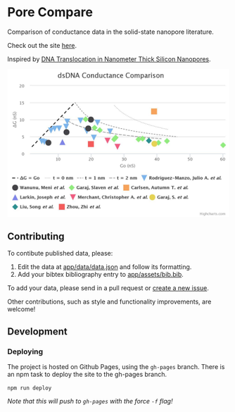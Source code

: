 # Pore Compare
Comparison of conductance data in the solid-state nanopore literature.

Check out the site [here](http://parkin.github.io/pore-compare/).

Inspired by [DNA Translocation in Nanometer Thick Silicon Nanopores](http://pubs.acs.org/doi/abs/10.1021/acsnano.5b02531).

![Screenshot](app/images/screenshot.jpg)

## Contributing

To contibute published data, please:

1. Edit the data at [app/data/data.json](app/data/data.json) and follow its formatting.
2. Add your bibtex bibliography entry to [app/assets/bib.bib](app/assets/bib.bib).

To add your data, please send in a pull request or [create a new issue](https://github.com/parkin/pore-compare/issues).

Other contributions, such as style and functionality improvements, are welcome!

## Development

### Deploying

The project is hosted on Github Pages, using the `gh-pages` branch. There is an npm task to deploy the site to the gh-pages branch.

```
npm run deploy
```

*Note that this will push to `gh-pages` with the force `-f` flag!*
